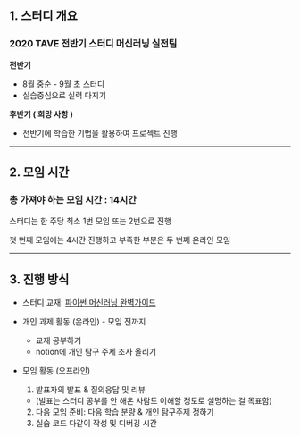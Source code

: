 ## 1. 스터디 개요

### 2020 TAVE 전반기 스터디 머신러닝 실전팀

**전반기**

- 8월 중순 - 9월 초 스터디
- 실습중심으로 실력 다지기

**후반기 ( 희망 사항 )**

- 전반기에 학습한 기법을 활용하여 프로젝트 진행

---

## 2. 모임 시간

### 총 가져야 하는 모임 시간 : 14시간

스터디는 한 주당 최소 1번 모임 또는 2번으로 진행

첫 번째 모임에는 4시간 진행하고 부족한 부분은 두 번째 온라인 모임

---

## 3. 진행 방식

- 스터디 교재: [파이썬 머신러닝 완벽가이드](https://book.naver.com/bookdb/book_detail.nhn?bid=16238302)

- 개인 과제 활동 (온라인) - 모임 전까지
    - 교재 공부하기
    - notion에 개인 탐구 주제 조사 올리기

- 모임 활동 (오프라인)
    1. 발표자의 발표 & 질의응답 및 리뷰
	- (발표는 스터디 공부를 안 해온 사람도 이해할 정도로 설명하는 걸 목표함)
    2. 다음 모임 준비: 다음 학습 분량 & 개인 탐구주제 정하기
    3. 실습 코드 다같이 작성 및 디버깅 시간
